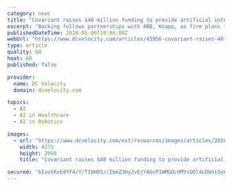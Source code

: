 ```yaml
---
category: news
title: "Covariant raises $40 million funding to provide artificial intelligence for warehouse robots"
excerpt: "Backing follows partnerships with ABB, Knapp, as firm plans to handle complex tasks in picking, placing, and unloading."
publishedDateTime: 2020-05-06T19:06:00Z
webUrl: "https://www.dcvelocity.com/articles/45956-covariant-raises-40-million-funding-to-provide-artificial-intelligence-for-warehouse-robots"
type: article
quality: 60
heat: 60
published: false

provider:
  name: DC Velocity
  domain: dcvelocity.com

topics:
  - AI
  - AI in Healthcare
  - AI in Robotics

images:
  - url: "https://www.dcvelocity.com/ext/resources/images/articles/2020/202005/Covariant-robot-at-a-KNAPP-powered-warehouse-Obeta-credit-Magnus-Petterson.jpg?height=635&t=1588791228&width=1200"
    width: 4275
    height: 2998
    title: "Covariant raises $40 million funding to provide artificial intelligence for warehouse robots"

secured: "bIvotRxb9YF4/Y/TIUHO3//IbmZ3Hy2vEjYAGvP1WMGDcHMYsOOl4cDbhiOy6giPlIDRYfL3jG2SCmEmex8/yUuOhzUxj6DBLvzrL6V1fuA1KangdjJic+PZkiDVkYfyJVldlkVyVerd+M84Zf+X0I+LIj57F63QW4AO1Pv13caeKOEh5xyM+xsj5+pwEqfpTWkvX57TBuWC+YlFn61iFjp7MyNoQTBJvOAkTnqS7XnX5NVVup3QJ/T4gOV3XkvySkjawnulcaKoGXRURy1tVhG4cZWiLLkS0fTAIGmUgkta0uQkRugPLtN9/2nbPQ3dH6cOH3YN5n9rxOT+6X2DKjI/Fms8tVdQJiBc64n6J/TOL4g53G/1iOHkN7kjuYaz7YrcB37QsE9BE1O+CI1ny0KTyBlWLohjkX9cqH6JVW5Cy3tV57M70/ZCWrhM4P9iuQDweBRUGiYG8XTcL5G27XzEvFOMJugj8+mGVqJlgaQ=;5MUk5uKSDFPr96b8lEaENA=="
---
```


